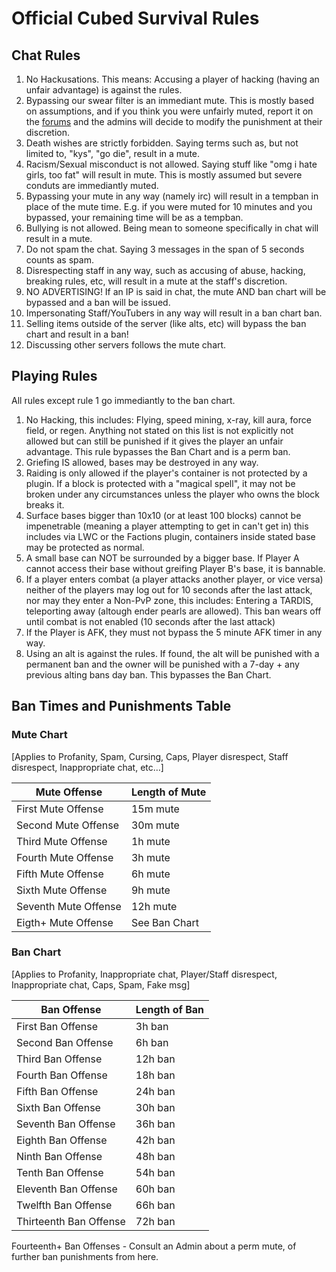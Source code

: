 # Official Cubed Survival Rules

## Chat Rules

1) No Hackusations. This means: Accusing a player of hacking (having an unfair advantage) is against the rules.<br/>
2) Bypassing our swear filter is an immediant mute. This is mostly based on assumptions, and if you think you were unfairly muted, report it on the [forums](http://mc.chew.pw/index.php?forums/ban-appeals.11/) and the admins will decide to modify the punishment at their discretion.<br/>
3) Death wishes are strictly forbidden. Saying terms such as, but not limited to, "kys", "go die", result in a mute.<br/>
4) Racism/Sexual misconduct is not allowed. Saying stuff like "omg i hate girls, too fat" will result in mute. This is mostly assumed but severe conduts are immediantly muted.<br/>
5) Bypassing your mute in any way (namely irc) will result in a tempban in place of the mute time. E.g. if you were muted for 10 minutes and you bypassed, your remaining time will be as a tempban.<br/>
6) Bullying is not allowed. Being mean to someone specifically in chat will result in a mute.<br/>
7) Do not spam the chat. Saying 3 messages in the span of 5 seconds counts as spam.<br/>
8) Disrespecting staff in any way, such as accusing of abuse, hacking, breaking rules, etc, will result in a mute at the staff's discretion.<br/>
9) NO ADVERTISING! If an IP is said in chat, the mute AND ban chart will be bypassed and a ban will be issued.<br/>
10) Impersonating Staff/YouTubers in any way will result in a ban chart ban.<br/>
11) Selling items outside of the server (like alts, etc) will bypass the ban chart and result in a ban!<br/>
12) Discussing other servers follows the mute chart.<br/>

## Playing Rules
All rules except rule 1 go immediantly to the ban chart.

1) No Hacking, this includes: Flying, speed mining, x-ray, kill aura, force field, or regen. Anything not stated on this list is not explicitly not allowed but can still be punished if it gives the player an unfair advantage. This rule bypasses the Ban Chart and is a perm ban.<br/>
2) Griefing IS allowed, bases may be destroyed in any way.<br/>
3) Raiding is only allowed if the player's container is not protected by a plugin. If a block is protected with a "magical spell", it may not be broken under any circumstances unless the player who owns the block breaks it.<br/>
4) Surface bases bigger than 10x10 (or at least 100 blocks) cannot be impenetrable (meaning a player attempting to get in can't get in) this includes via LWC or the Factions plugin, containers inside stated base may be protected as normal.<br/>
5) A small base can NOT be surrounded by a bigger base. If Player A cannot access their base without greifing Player B's base, it is bannable.<br/>
6) If a player enters combat (a player attacks another player, or vice versa) neither of the players may log out for 10 seconds after the last attack, nor may they enter a Non-PvP zone, this includes: Entering a TARDIS, teleporting away (altough ender pearls are allowed). This ban wears off until combat is not enabled (10 seconds after the last attack)<br/>
7) If the Player is AFK, they must not bypass the 5 minute AFK timer in any way.<br/>
8) Using an alt is against the rules. If found, the alt will be punished with a permanent ban and the owner will be punished with a 7-day + any previous alting bans day ban. This bypasses the Ban Chart.

## Ban Times and Punishments Table

### Mute Chart 
[Applies to Profanity, Spam, Cursing, Caps, Player disrespect, Staff disrespect, Inappropriate chat, etc…]

Mute Offense | Length of Mute
--------|-------
First Mute Offense | 15m mute
Second Mute Offense | 30m mute
Third Mute Offense | 1h mute
Fourth Mute Offense | 3h mute
Fifth Mute Offense | 6h mute
Sixth Mute Offense | 9h mute
Seventh Mute Offense | 12h mute
Eigth+ Mute Offense | See Ban Chart

### Ban Chart 
[Applies to Profanity, Inappropriate chat, Player/Staff disrespect, Inappropriate chat, Caps, Spam, Fake msg]

Ban Offense | Length of Ban
---------|-------
First Ban Offense | 3h ban
Second Ban Offense | 6h ban
Third Ban Offense | 12h ban
Fourth Ban Offense | 18h ban
Fifth Ban Offense | 24h ban
Sixth Ban Offense | 30h ban
Seventh Ban Offense | 36h ban
Eighth Ban Offense | 42h ban
Ninth Ban Offense | 48h ban
Tenth Ban Offense | 54h ban
Eleventh Ban Offense | 60h ban
Twelfth Ban Offense | 66h ban
Thirteenth Ban Offense | 72h ban

Fourteenth+ Ban Offenses -  Consult an Admin about a perm mute, of further ban punishments from here.


